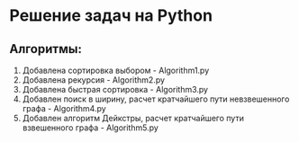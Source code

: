 # Решение задач на Python

## Алгоритмы:
1. Добавлена сортировка выбором - Algorithm1.py
2. Добавлена рекурсия - Algorithm2.py
3. Добавлена быстрая сортировка - Algorithm3.py
4. Добавлен поиск в ширину, расчет кратчайшего пути невзвешенного графа - Algorithm4.py
5. Добавлен алгоритм Дейкстры, расчет кратчайшего пути взвешенного графа - Algorithm5.py
